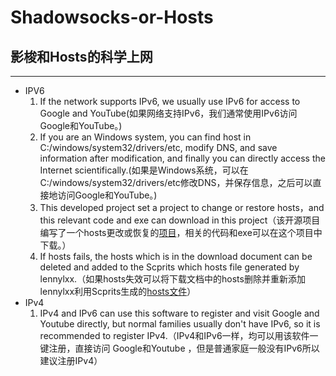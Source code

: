 # Shadowsocks-or-Hosts
## 影梭和Hosts的科学上网
----------
- IPV6
	1. If the network supports IPv6, we usually use IPv6 for access to Google and YouTube(如果网络支持IPv6，我们通常使用IPv6访问Google和YouTube。)
	2. If you are an Windows system, you can find host in C:/windows/system32/drivers/etc, modify DNS, and save information after modification, and finally you can directly access the Internet scientifically.(如果是Windows系统，可以在C:/windows/system32/drivers/etc修改DNS，并保存信息，之后可以直接地访问Google和YouTube。)
	3. This developed project set a project to change or restore hosts，and this relevant code and exe can download in this project（该开源项目编写了一个hosts更改或恢复的[项目](https://github.com/lovelyyoshino/SS-or-ipv6_host/releases)，相关的代码和exe可以在这个项目中下载。）
	4. If hosts fails, the hosts which is in the download document can be deleted and added to the Scprits which hosts file generated by lennylxx.（如果hosts失效可以将下载文档中的hosts删除并重新添加lennylxx利用Scprits生成的[hosts文件](https://github.com/lennylxx/ipv6-hosts)）
- IPv4
	1. IPv4 and IPv6 can use this software to register  and visit Google and Youtube directly, but normal families usually don't have IPv6, so it is recommended to register IPv4.（IPv4和IPv6一样，均可以用该软件一键注册，直接访问 Google和Youtube ，但是普通家庭一般没有IPv6所以建议注册IPv4）